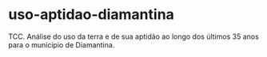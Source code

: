 # uso-aptidao-diamantina
 TCC. Análise do uso da terra e de sua aptidão ao longo dos últimos 35 anos para o município de Diamantina.
